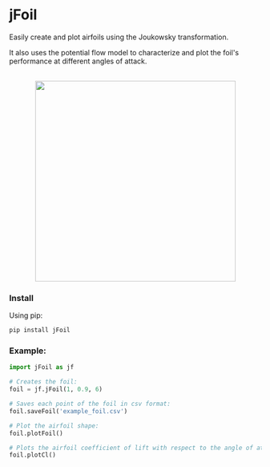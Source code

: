 # jFoil

Easily create and plot airfoils using the Joukowsky transformation.

It also uses the potential flow model to characterize and plot the foil's performance at different angles of attack.

<p align="center">
    <br>
    <img src="https://i.imgur.com/7z7Q8Q0.png" width="400"/>
    <br>
<p>

### Install

Using pip:

```bash
pip install jFoil
```

### Example:

```python
import jFoil as jf

# Creates the foil:
foil = jf.jFoil(1, 0.9, 6)

# Saves each point of the foil in csv format:
foil.saveFoil('example_foil.csv')

# Plot the airfoil shape:
foil.plotFoil()

# Plots the airfoil coefficient of lift with respect to the angle of attack:
foil.plotCl()
```



